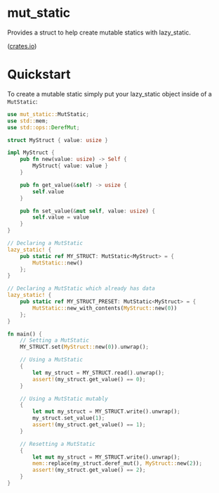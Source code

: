 # mut_static
Provides a struct to help create mutable statics with lazy_static.

([crates.io][crate])

[crate]: https://crates.io/crates/lazy_static

# Quickstart
To create a mutable static simply put your lazy_static object inside of a `MutStatic`:
``` rust
use mut_static::MutStatic;
use std::mem;
use std::ops::DerefMut;

struct MyStruct { value: usize }

impl MyStruct {
    pub fn new(value: usize) -> Self {
        MyStruct{ value: value }
    }

    pub fn get_value(&self) -> usize {
        self.value
    }

    pub fn set_value(&mut self, value: usize) {
        self.value = value
    }
}

// Declaring a MutStatic
lazy_static! {
    pub static ref MY_STRUCT: MutStatic<MyStruct> = {
        MutStatic::new()
    };
}

// Declaring a MutStatic which already has data
lazy_static! {
    pub static ref MY_STRUCT_PRESET: MutStatic<MyStruct> = {
        MutStatic::new_with_contents(MyStruct::new(0))
    };
}

fn main() {
    // Setting a MutStatic
    MY_STRUCT.set(MyStruct::new(0)).unwrap();

    // Using a MutStatic
    {
        let my_struct = MY_STRUCT.read().unwrap();
        assert!(my_struct.get_value() == 0);
    }

    // Using a MutStatic mutably
    {
        let mut my_struct = MY_STRUCT.write().unwrap();
        my_struct.set_value(1);
        assert!(my_struct.get_value() == 1);
    }

    // Resetting a MutStatic
    {
        let mut my_struct = MY_STRUCT.write().unwrap();
        mem::replace(my_struct.deref_mut(), MyStruct::new(2));
        assert!(my_struct.get_value() == 2);
    }
}
```
